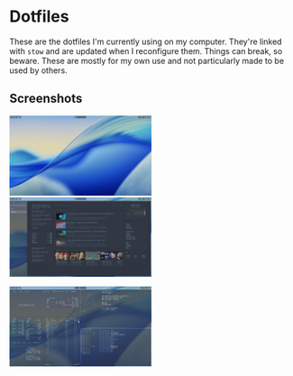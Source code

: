 # Dotfiles

These are the dotfiles I'm currently using on my computer. They're linked with `stow` and are updated when I reconfigure them. Things can break, so beware. These are mostly for my own use and not particularly made to be used by others.

## Screenshots

<img src="./assets/desktop.png" width="50%" alt="An empty desktop with waybar on top"> <img src="./assets/browser.png" width="50%" alt="The zen browser with a glance homepage open">


<img src="./assets/terminals.png" width="50%" alt="A bunch of terminals with different outputs">
